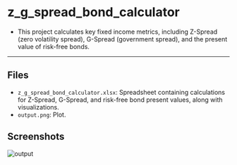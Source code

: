 # z_g_spread_bond_calculator

- This project calculates key fixed income metrics, including Z-Spread (zero volatility spread), G-Spread (government spread), and the present value of risk-free bonds.

---

## Files
- `z_g_spread_bond_calculator.xlsx`: Spreadsheet containing calculations for Z-Spread, G-Spread, and risk-free bond present values, along with visualizations.
- `output.png`: Plot.

## Screenshots
![output](output.png)
